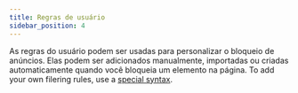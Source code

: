 ```yaml
---
title: Regras de usuário
sidebar_position: 4
---
```


As regras do usuário podem ser usadas para personalizar o bloqueio de anúncios. Elas podem ser adicionados manualmente, importadas ou criadas automaticamente quando você bloqueia um elemento na página. To add your own filering rules, use a [special syntax](/general/ad-filtering/create-own-filters).
